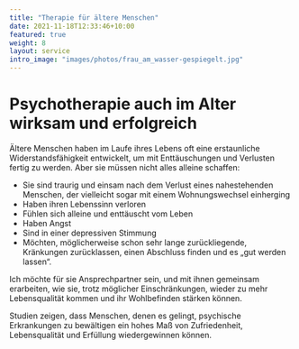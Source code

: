 ```yaml
---
title: "Therapie für ältere Menschen"
date: 2021-11-18T12:33:46+10:00
featured: true
weight: 8
layout: service
intro_image: "images/photos/frau_am_wasser-gespiegelt.jpg"
---
```

# Psychotherapie auch im Alter wirksam und erfolgreich

Ältere Menschen haben im Laufe ihres Lebens oft eine erstaunliche Widerstandsfähigkeit entwickelt, um mit Enttäuschungen und Verlusten fertig zu werden. Aber sie müssen nicht alles alleine schaffen:

* Sie sind traurig und einsam nach dem Verlust eines  nahestehenden Menschen, der vielleicht sogar mit einem Wohnungswechsel einherging
* Haben ihren Lebenssinn verloren
* Fühlen sich alleine und enttäuscht vom Leben
* Haben Angst
* Sind in einer depressiven Stimmung
* Möchten, möglicherweise schon sehr lange zurückliegende, Kränkungen zurücklassen, einen Abschluss finden und es „gut werden lassen“.

Ich möchte für sie Ansprechpartner sein, und mit ihnen gemeinsam erarbeiten, wie sie, trotz möglicher  Einschränkungen,  wieder zu mehr Lebensqualität kommen und ihr Wohlbefinden stärken können.

Studien zeigen, dass Menschen, denen es gelingt,  psychische Erkrankungen zu bewältigen ein hohes Maß von Zufriedenheit, Lebensqualität und Erfüllung wiedergewinnen können.
